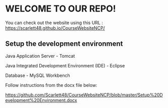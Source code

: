 # WELCOME TO OUR REPO!
You can check out the website using this URL : https://scarlett48.github.io/CourseWebsiteNCP/


## Setup the development environment

Java Application Server - Tomcat

Java Integrated Development Environment (IDE) - Eclipse

Database - MySQL Workbench

Follow instructions from the docx file below:

https://github.com/Scarlett48/CourseWebsiteNCP/blob/master/Setup%20Development%20Environment.docx
